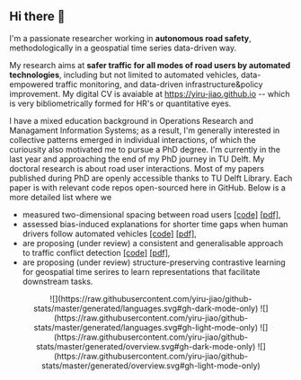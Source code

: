 ## Hi there 👋
I'm a passionate researcher working in **autonomous road safety**, methodologically in a geospatial time series data-driven way. 

My research aims at **safer traffic for all modes of road users by automated technologies**, including but not limited to automated vehicles, data-empowered traffic monitoring, and data-driven infrastructure&policy improvement. My digital CV is avaiable at https://yiru-jiao.github.io -- which is very bibliometrically formed for HR's or quantitative eyes.

I have a mixed education background in Operations Research and Managament Information Systems; as a result, I'm generally interested in collective patterns emerged in individual interactions, of which the curiousity also motivated me to pursue a PhD degree. I'm currently in the last year and approaching the end of my PhD journey in TU Delft. My doctoral research is about road user interactions. Most of my papers published during PhD are openly accessible thanks to TU Delft Library. Each paper is with relevant code repos open-sourced here in GitHub. Below is a more detailed list where we
- measured two-dimensional spacing between road users [\[code\]](https://github.com/Yiru-Jiao/DriverSpaceInference) [\[pdf\]](https://github.com/Yiru-Jiao/DocumentedKnowledgeSharing/blob/main/First-authoredPublications/2023-08%20Inferring%20vehicle%20spacing%20in%20urban%20traffic%20from%20trajectory%20data.pdf),
- assessed bias-induced explanations for shorter time gaps when human drivers follow automated vehicles [\[code\]](https://github.com/Yiru-Jiao/Explaining-headway-reduction-of-HVs-following-AVs) [\[pdf\]](https://github.com/Yiru-Jiao/DocumentedKnowledgeSharing/blob/main/First-authoredPublications/2024-06%20Beyond%20behavioural%20change%20Investigating%20alternative%20explanations.pdf),
- are proposing (under review) a consistent and generalisable approach to traffic conflict detection [\[code\]](https://github.com/Yiru-Jiao/UnifiedConflictDetection) [\[pdf\]](https://arxiv.org/pdf/2407.10959),
- are proposing (under review) structure-preserving contrastive learning for geospatial time serires to learn representations that facilitate downstream tasks.

<div align="center">
![](https://raw.githubusercontent.com/yiru-jiao/github-stats/master/generated/languages.svg#gh-dark-mode-only)
![](https://raw.githubusercontent.com/yiru-jiao/github-stats/master/generated/languages.svg#gh-light-mode-only)
![](https://raw.githubusercontent.com/yiru-jiao/github-stats/master/generated/overview.svg#gh-dark-mode-only)
![](https://raw.githubusercontent.com/yiru-jiao/github-stats/master/generated/overview.svg#gh-light-mode-only)



<!--
**Yiru-Jiao/yiru-jiao** is a ✨ _special_ ✨ repository because its `README.md` (this file) appears on your GitHub profile.

Here are some ideas to get you started:

- 🔭 I’m currently working on ...
- 🌱 I’m currently learning ...
- 👯 I’m looking to collaborate on ...
- 🤔 I’m looking for help with ...
- 💬 Ask me about ...
- 📫 How to reach me: ...
- 😄 Pronouns: ...
- ⚡ Fun fact: ...
-->




